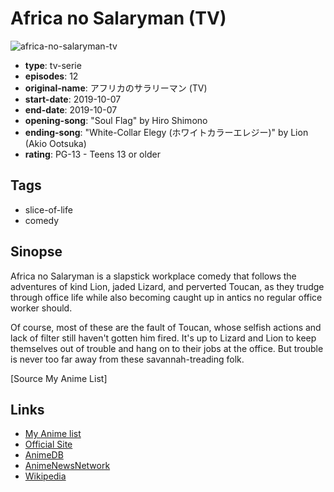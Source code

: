 # Africa no Salaryman (TV)

![africa-no-salaryman-tv](https://cdn.myanimelist.net/images/anime/1937/102309.jpg)

-   **type**: tv-serie
-   **episodes**: 12
-   **original-name**: アフリカのサラリーマン (TV)
-   **start-date**: 2019-10-07
-   **end-date**: 2019-10-07
-   **opening-song**: "Soul Flag" by Hiro Shimono
-   **ending-song**: "White-Collar Elegy (ホワイトカラーエレジー)" by Lion (Akio Ootsuka)
-   **rating**: PG-13 - Teens 13 or older

## Tags

-   slice-of-life
-   comedy

## Sinopse

Africa no Salaryman is a slapstick workplace comedy that follows the adventures of kind Lion, jaded Lizard, and perverted Toucan, as they trudge through office life while also becoming caught up in antics no regular office worker should.

Of course, most of these are the fault of Toucan, whose selfish actions and lack of filter still haven't gotten him fired. It's up to Lizard and Lion to keep themselves out of trouble and hang on to their jobs at the office. But trouble is never too far away from these savannah-treading folk.

[Source My Anime List]

## Links

-   [My Anime list](https://myanimelist.net/anime/39590/Africa_no_Salaryman_TV)
-   [Official Site](http://afusara.com/)
-   [AnimeDB](http://anidb.info/perl-bin/animedb.pl?show=anime&aid=14795)
-   [AnimeNewsNetwork](http://www.animenewsnetwork.com/encyclopedia/anime.php?id=22001)
-   [Wikipedia](https://en.wikipedia.org/wiki/African_Office_Worker#Anime)
